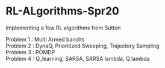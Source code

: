 # RL-ALgorithms-Spr20
Implementing a few RL algorithms from Sutton

Problem 1 : Multi Armed bandits   
Problem 2 : DynaQ, Prioritized Sweeping, Trajectory Sampling  
Problem 3 : POMDP  
Problem 4 : Q_learning, SARSA, SARSA lambda, Q lambda
